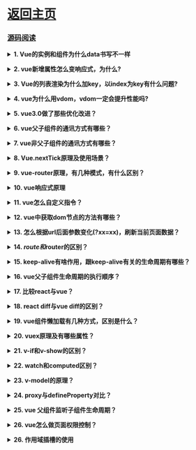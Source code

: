 # [返回主页](https://github.com/evenMai92/front-end-interview/blob/master/README.md)
### [源码阅读](https://ustbhuangyi.github.io/vue-analysis/)

<b><details><summary>1. Vue的实例和组件为什么data书写不一样</summary></b>
答案：

1. 如果两个实例引用同一个对象，当其中一个实例的属性发生改变时，另一个实例属性也随之改变，只有当两个实例拥有自己的作用域时，才不会相互干扰.

2. 组建中的data写成一个函数，数据以函数返回值的形式定义，这样每次复用组件的时候，都会返回一份新的data，相当于每个组件实例都有自己私有的数据空间，它们只负责各自维护的数据，不会造成混乱

[详解](https://axiu.me/coding/why-vue-component-data-must-be-function/)

公司：字节跳动
</details>

<b><details><summary>2. vue新增属性怎么变响应式，为什么?</summary></b>
答案：

1. 调用全局方法Vue.set(target, key, val)或者实例方法vm.$set(target, key, val)都可以将新增属性或者对数组下标设置成响应式；

2. 原理：对于数组，调用splice方法；对于对象调用defineReactive方法设置响应式，并触发一次更新；
![vue新增属性原理](../images/vue新增属性原理.jpg)

3. vue3.0将数据劫持原理由defineProperty改为Proxy，优化对对象进行递归设置拦截，同时还能监听数组和新增属性变化，唯一不好，就是兼容性问题；

[详解](https://www.cnblogs.com/goloving/p/10986120.html)

公司：腾讯
</details>

<b><details><summary>3. Vue的列表渲染为什么加key，以index为key有什么问题?</summary></b>
答案：

1. diff算法默认使用“就地复用”的策略（用index作为key和不加key是一样的，都采用“就地复用”的策略）
![vue相同节点判断](../images/vue相同节点判断.jpg)

2. “就地复用”的策略，只适用于不依赖子组件状态或临时 DOM 状态 (例如：表单输入值) 的列表渲染输出;

3. 将与元素唯一对应的值作为key，可以最大化利用dom节点，提升性能

[详解](https://www.cnblogs.com/youhong/p/11327062.html)

公司：字节跳动、腾讯
</details>

<b><details><summary>4. vue为什么用vdom，vdom一定会提升性能吗?</summary></b>
答案：

Vue 之所以引入了 Virtual DOM，更重要的原因是为了解耦 HTML 依赖，这带来两个非常重要的好处是：
1. 不再依赖 HTML 解析器进行模版解析，可以进行更多的 AOT 工作提高运行时效率：通过模版 AOT 编译，Vue 的运行时体积可以进一步压缩，运行时效率可以进一步提升；

2. 可以渲染到 DOM 以外的平台，实现 SSR、同构渲染这些高级特性，Weex 等框架应用的就是这一特性。

[尤大大回答](https://www.zhihu.com/question/31809713/answer/53544875)

公司：金蝶科技
</details>

<b><details><summary>5. vue3.0做了那些优化改进？</summary></b>
答案：

1. 更快
- 虚拟DOM重写
- 优化slots的生成
- 静态树提升
- 静态属性提升
- 基于Proxy的响应式系统

2. 更小：
- 通过摇树优化核心库体积

3. 更容易维护：
- TypeScript + 模块化

4. 更加友好
- 跨平台：编译器核心和运行时核心与平台无关，使得Vue更容易与任何平台（Web、Android、iOS）一起使用

5. 更容易使用
- 改进的TypeScript支持，编辑器能提供强有力的类型检查和错误及警告

[详解](https://juejin.im/post/5ea1c1cae51d4546ff700c80?utm_medium=hao.caibaojian.com&utm_source=hao.caibaojian.com)

公司：金蝶科技
</details>

<b><details><summary>6. vue父子组件的通讯方式有哪些？</summary></b>
答案：

1. props;
2. $emit;
3. 属性$attrs 和 $listeners;
4. provide / inject;
5. EventBus;
6. $parent;
7. Vuex;

[详解](https://juejin.im/post/5bd18c72e51d455e3f6e4334)

公司：金蝶科技、微众
</details>

<b><details><summary>7. vue非父子组件的通讯方式有哪些？</summary></b>
答案：

1. EventBus;
2. Vuex;

[详解](https://segmentfault.com/a/1190000008042320)

公司：腾讯
</details>

<b><details><summary>8. Vue.nextTick原理及使用场景？</summary></b>
答案：

* vue 是异步执行 dom 更新的，一旦观察到数据变化，Vue 就会开启一个队列，然后把在同一个事件循环 (event loop) 当中观察到数据变化的 watcher 推送进这个队列。
* 如果这个 watcher 被触发多次，只会被推送到队列一次。这种缓冲行为可以有效的去掉重复数据造成的不必要的计算和 DOm 操作。而在下一个事件循环时，Vue 会清空队列，并进行必要的 DOM 更新。 
* 当你设置 vm.someData = 'new value'，DOM 并不会马上更新，而是在异步队列被清除，也就是下一个事件循环开始时执行更新时才会进行必要的 DOM 更新。如果此时你想要根据更新的 DOM 状态去做某些事情，就会出现问题。
* 为了在数据变化之后等待 Vue 完成更新 DOM ，可以在数据变化之后立即使用 Vue.nextTick(callback)

[详解](https://segmentfault.com/a/1190000013314893)

公司：虎牙、顺丰科技
</details>

<b><details><summary>9. vue-router原理，有几种模式，有什么区别？</summary></b>
答案：

1. hash模式：在浏览器中符号“#”，#以及#后面的字符称之为hash，用window.location.hash读取；
特点：hash虽然在URL中，但不被包括在HTTP请求中；用来指导浏览器动作，对服务端安全无用，hash不会重加载页面。
hash 模式下，仅 hash 符号之前的内容会被包含在请求中，如 http://www.xxx.com，因此对于后端来说，即使没有做到对路由的全覆盖，也不会返回 404 错误。

2. history模式：history采用HTML5的新特性；且提供了两个新方法：pushState（），replaceState（）可以对浏览器历史记录栈进行修改，以及popState事件的监听到状态变更。
history 模式下，前端的 URL 必须和实际向后端发起请求的 URL 一致，如 http://www.xxx.com/items/id。后端如果缺少对 /items/id 的路由处理，将返回 404 错误。

3. abstract模式：支持所有 JavaScript 运行环境，如 Node.js 服务器端；

[详解](https://juejin.im/post/5bc6eb875188255c9c755df2#heading-2)

公司：金蝶科技
</details>

<b><details><summary>10. vue响应式原理</summary></b>
答案：
![vue响应式](../images/vue响应式.png)

[详解](https://zhuanlan.zhihu.com/p/88648401)

公司：金蝶科技、微众
</details>

<b><details><summary>11. vue怎么自定义指令？</summary></b>
答案：

[详解](https://cn.vuejs.org/v2/guide/custom-directive.html#ad)

公司：腾讯
</details>

<b><details><summary>12. vue中获取dom节点的方法有哪些？</summary></b>
答案：

1. ref属性

2. DOM API

[详解](https://www.jianshu.com/p/3aeaa3cc6114)

公司：腾讯
</details>

<b><details><summary>13. 怎么根据url后面参数变化(?xx=xx)，刷新当前页面数据？</summary></b>
答案：

1. 监听$route变化，并请求新的数据；

2. 进入组件路由钩子beforeRouteEnter或beforeRouteUpdate时，根据跳转参数的变化请求新的数据；

3. created生命周期后，可以通过this.$route取到query参数，并请求新的数据；

公司：腾讯
</details>

<b><details><summary>14. $route和$router的区别？</summary></b>
答案：

1. $route是一个跳转的路由对象，每一个路由都会有一个route对象，是一个局部的对象，可以获取对应的name,path,params,query等;

2. $router是VueRouter的一个对象，通过Vue.use(VueRouter)和VueRouter构造函数得到一个router的实例对象，这个对象中是一个全局的对象，他包含了所有的路由包含了许多关键的对象和属性;

[详解](https://segmentfault.com/a/1190000009392552)

公司：顺丰科技
</details>

<b><details><summary>15. keep-alive有啥作用，跟keep-alive有关的生命周期有哪些？</summary></b>
答案：

1. <keep-alive>是Vue的内置组件，能在组件切换过程中将状态保留在内存中，防止重复渲染DOM；

2. <keep-alive>组件激活时触发activated，被停用时触发deactivated；

[详解](https://www.cnblogs.com/goloving/p/9256212.html)

公司：顺丰科技
</details>

<b><details><summary>16. vue父子组件生命周期的执行顺序？</summary></b>
答案：

1. 加载渲染过程
* 父beforeCreate->父created->父beforeMount->子beforeCreate->子created->子beforeMount->子mounted->父mounted

2. 子组件更新过程
* 父beforeUpdate->子beforeUpdate->子updated->父updated

3. 父组件更新过程
* 父beforeUpdate->父updated

[详解](https://www.rokub.com/63657.html)

公司：腾讯
</details>

<b><details><summary>17. 比较react与vue？</summary></b>
答案：

1. 相同点
* 都有组件化开发和Virtual DOM
* 都支持props进行父子组件间数据通信
* 都支持数据驱动视图, 不直接操作真实DOM, 更新状态数据界面就自动更新
* 都支持服务器端渲染
* 都有支持native的方案,React的React Native,Vue的Weex

2. 不同点
* 数据绑定: vue实现了数据的双向绑定,react数据流动是单向的
* 组件写法不一样, React推荐的做法是 JSX , 也就是把HTML和CSS全都写进JavaScript了,即'all in js'; Vue推荐的做法是webpack+vue-loader的单文件组件格式,即html,css,js写在同一个文件
* state对象在react应用中不可变的,需要使用setState方法更新状态;在vue中,state对象不是必须的,数据由data属性在vue对象中管理
* virtual DOM不一样,vue会跟踪每一个组件的依赖关系,不需要重新渲染整个组件树.而对于React而言,每当应用的状态被改变时,全部组件都会重新渲染,所以react中会需要shouldComponentUpdate这个生命周期函数方法来进行控制
* React严格上只针对MVC的view层,Vue则是MVVM模式

[详解](https://www.cnblogs.com/yubin-/p/11537122.html)

公司：顺丰科技
</details>

<b><details><summary>18. react diff与vue diff的区别？</summary></b>
答案：
1. react diff过程

![react-diff](../images/react-diff.webp)

2. vue diff过程

![vue-diff](../images/vue-diff.webp)

[详解](https://www.jianshu.com/p/398e63dc1969)

公司：顺丰科技
</details>

<b><details><summary>19. vue组件懒加载有几种方式，区别是什么？</summary></b>
答案：

1. es6
```javascript
var A = () => import('./A');
```
2. commonjs
```javascript
var B = (resolve) => require(['./B'], resolve);
```
3. commonjs
```javascript
var C = ( resolve ) => {
  return require.ensure([], () => {
    resolve(require( './C' ))
  })
}
```
### 区别：
1. require是有webpack社区提供方案，import为es6官方提供；
2. 使用require方式可以将多个模块js组合分割打包，require下面方法ensure第一个参数是依赖，如果不需要请写[]（空数组）,而import只能将每个模块独立打包成一个js文件；也就是说，如果现在有三个导航A、B、C，你现在用require可以将A单独分割出来做懒加载，进入a模块只请求A，B和C你可以组合在一起进行分割，进入B和C将加载共同一个文件；
  例如：
```javascript
let Doc = (resolve) => {
  return require.ensure([], () => {
    resolve(require('@/views/backend/doc'))
  }, "abc")
}*//*
let Workbench = (resolve) => {
  return require.ensure([], () => {
    resolve(require('@/views/backend/workbench'))
  }, "abc")
}
```
3. 如上例子，最后一个参数'abc'名称就是进行匹配哪几个文件打包在一起加载

[详解](https://www.zhihu.com/question/20215561)

公司：顺丰科技
</details>

<b><details><summary>20. vuex原理及有哪些属性？</summary></b>
答案：

1. vuex 整体思想诞生于 flux,可其的实现方式完完全全的使用了 vue 自身的响应式设计，依赖监听、依赖收集都属于 vue 对对象 Property set get 方法的代理劫持。最后一句话结束 vuex 工作原理，vuex 中的 store 本质就是没有 template 的隐藏着的 vue 组件；

2. 解析：vuex的原理其实非常简单，它为什么能实现所有的组件共享同一份数据？ 因为vuex生成了一个store实例，并且把这个实例挂在了所有的组件上，所有的组件引用的都是同一个store实例。 store实例上有数据，有方法，方法改变的都是store实例上的数据。由于其他组件引用的是同样的实例，所以一个组件改变了store上的数据， 导致另一个组件上的数据也会改变，就像是一个对象的引用；

3. 属性state、action、mutation、module、getter

[详解](http://www.imooc.com/article/291242)

公司：顺丰科技
</details>

<b><details><summary>21. v-if和v-show的区别？</summary></b>
答案：

1. v-show本质就是标签display设置为none，控制隐藏

2. v-if是动态的向DOM树内添加或者删除DOM元素

[详解](https://cn.vuejs.org/v2/guide/conditional.html#v-if-vs-v-show)

公司：有赞
</details>

<b><details><summary>22. watch和computed区别？</summary></b>
答案：

1. computed是计算值，具有缓存性，页面重新渲染值不变化,计算属性会立即返回之前的计算结果，而不必再次执行函数；

2. watch是观察的动作，无缓存性，数据变化后执行回调；

[详解](https://ustbhuangyi.github.io/vue-analysis/v2/reactive/computed-watcher.html#computed)

公司：有赞
</details>

<b><details><summary>23. v-model的原理？</summary></b>
答案：

v-model本质上就是语法糖，即利用v-model绑定数据后，其实就是既绑定了数据，又添加了一个input事件监听

[详解](https://www.zhangjinglin.cn/blog/d34df6d79dfcdb9efae75e36d78b62b657.html)

公司：快手
</details>

<b><details><summary>24. proxy与defineProperty对比？</summary></b>
答案：

[详解](https://www.jianshu.com/p/860418f0785c)

公司：有赞
</details>

<b><details><summary>25. vue 父组件监听子组件生命周期？</summary></b>
答案：

1. 使用on和emit;
```javascript
// Parent.vue
<Child @mounted="doSomething"/>

// Child.vue
mounted() {
  this.$emit("mounted");
}
```
2. hook钩子函数;
```javascript
//  Parent.vue
<Child @hook:mounted="doSomething" ></Child>

doSomething() {
   console.log('父组件监听到 mounted 钩子函数 ...');
}
    
//  Child.vue
mounted(){
   console.log('子组件触发 mounted 钩子函数 ...');
}
```

[详解](https://www.cnblogs.com/mengfangui/p/12546866.html)

公司：有赞
</details>

<b><details><summary>26. vue怎么做页面权限控制？</summary></b>

答案：利用 vue-router 的 全局钩子beforeEach或路由钩子beforeRouteEnter，可以在跳转页面前判断用户的权限（利用权限菜单列表），是否能够进入此页面，如果不能则提示错误或重定向到上一个页面。

公司：顺丰科技
</details>

<b><details><summary>26. 作用域插槽的使用</summary></b>

答案：

[详解](https://cn.vuejs.org/v2/guide/components-slots.html#%E4%BD%9C%E7%94%A8%E5%9F%9F%E6%8F%92%E6%A7%BD)

公司：腾讯
</details>
